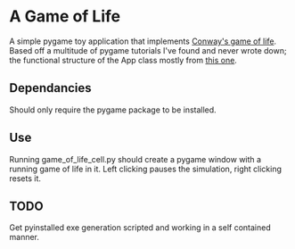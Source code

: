 # A Game of Life

A simple pygame toy application that implements [Conway's game of life](https://en.wikipedia.org/wiki/Conway%27s_Game_of_Life). Based off a multitude of pygame tutorials I've found and never wrote down; the functional structure of the App class mostly from [this one](http://pygametutorials.wikidot.com/tutorials-basic).

## Dependancies

Should only require the pygame package to be installed.

## Use

Running game_of_life_cell.py should create a pygame window with a running game of life in it. Left clicking pauses the simulation, right clicking resets it.

## TODO

Get pyinstalled exe generation scripted and working in a self contained manner.